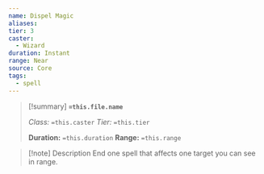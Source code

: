 ```yaml
---
name: Dispel Magic
aliases: 
tier: 3
caster:
  - Wizard
duration: Instant
range: Near
source: Core
tags:
  - spell
---
```


> [!summary] **`=this.file.name`**
> 
> *Class:* `=this.caster`
> *Tier:* `=this.tier`
> 
> **Duration:** `=this.duration`
> **Range:** `=this.range`

>[!note] Description
> End one spell that affects one target you can see in range.